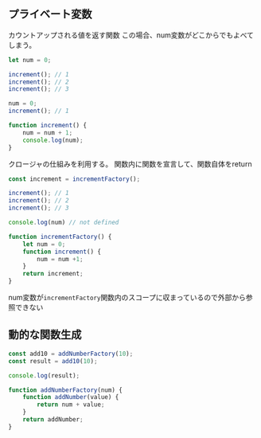 ## プライベート変数
カウントアップされる値を返す関数
この場合、num変数がどこからでもよべてしまう。

```javascript
let num = 0;

increment(); // 1
increment(); // 2
increment(); // 3

num = 0;
increment(); // 1

function increment() {
	num = num + 1;
	console.log(num);
}
```

クロージャの仕組みを利用する。
関数内に関数を宣言して、関数自体をreturn

```javascript
const increment = incrementFactory();

increment(); // 1
increment(); // 2
increment(); // 3

console.log(num) // not defined

function incrementFactory() {
	let num = 0;
	function increment() {
		num = num +1;
	}
	return increment;
}
```

num変数が`incrementFactory`関数内のスコープに収まっているので外部から参照できない

## 動的な関数生成


```javascript
const add10 = addNumberFactory(10);
const result = add10(10);

console.log(result);

function addNumberFactory(num) {
	function addNumber(value) {
		return num + value;
	}
	return addNumber;
}
```